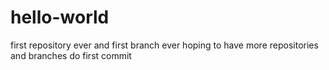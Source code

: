 # hello-world
first repository ever
and first branch ever
hoping to have more repositories and branches
do first commit

